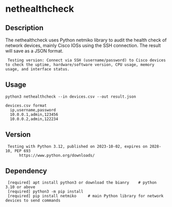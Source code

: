 # nethealthcheck


## Description

The nethealthcheck uses Python netmiko library to audit the health check of network devices, mainly Cisco IOSs using the SSH connection. The result will save as a JSON format.

     Testing version: Connect via SSH (username/password) to Cisco devices to check the uptime, hardware/software version, CPU usage, memory usage, and interface status.

     
## Usage

    python3 nethealthcheck --in devices.csv --out result.json

    devices.csv format
      ip,username,password
      10.0.0.1,admin,123456
      10.0.0.2,admin,122234
    

## Version

     Testing with Python 3.12, published on 2023-10-02, expires on 2028-10, PEP 693
          https://www.python.org/downloads/


## Dependency

     [required] apt install python3 or download the bianry    # python 3.10 or above
     [required] python3 -m pip install        
     [required] pip install netmiko     # main Python library for network devices to send commands
